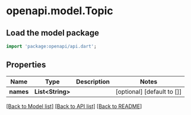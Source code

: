 # openapi.model.Topic

## Load the model package
```dart
import 'package:openapi/api.dart';
```

## Properties
Name | Type | Description | Notes
------------ | ------------- | ------------- | -------------
**names** | **List&lt;String&gt;** |  | [optional] [default to []]

[[Back to Model list]](../README.md#documentation-for-models) [[Back to API list]](../README.md#documentation-for-api-endpoints) [[Back to README]](../README.md)


